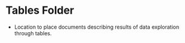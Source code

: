 # Tables Folder
- Location to place documents describing results of data exploration through tables.